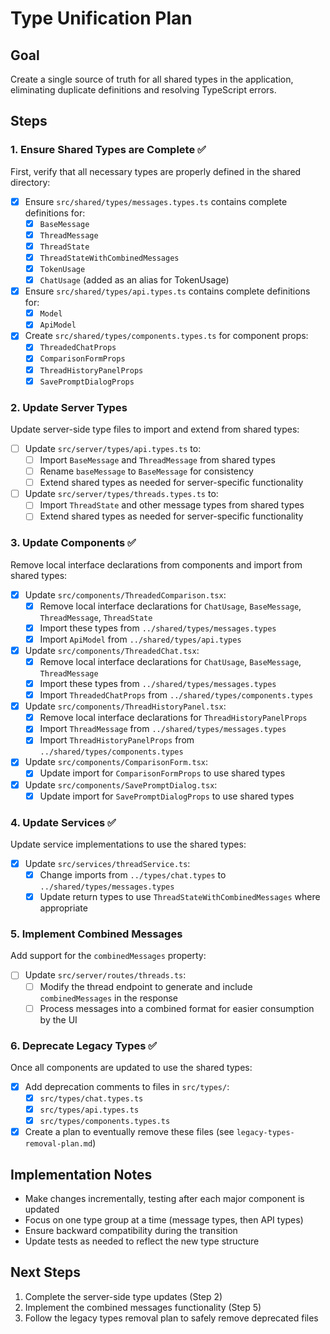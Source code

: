 # Type Unification Plan

## Goal
Create a single source of truth for all shared types in the application, eliminating duplicate definitions and resolving TypeScript errors.

## Steps

### 1. Ensure Shared Types are Complete ✅

First, verify that all necessary types are properly defined in the shared directory:

- [x] Ensure `src/shared/types/messages.types.ts` contains complete definitions for:
  - [x] `BaseMessage`
  - [x] `ThreadMessage`
  - [x] `ThreadState`
  - [x] `ThreadStateWithCombinedMessages`
  - [x] `TokenUsage`
  - [x] `ChatUsage` (added as an alias for TokenUsage)

- [x] Ensure `src/shared/types/api.types.ts` contains complete definitions for:
  - [x] `Model`
  - [x] `ApiModel`

- [x] Create `src/shared/types/components.types.ts` for component props:
  - [x] `ThreadedChatProps`
  - [x] `ComparisonFormProps`
  - [x] `ThreadHistoryPanelProps`
  - [x] `SavePromptDialogProps`

### 2. Update Server Types

Update server-side type files to import and extend from shared types:

- [ ] Update `src/server/types/api.types.ts` to:
  - [ ] Import `BaseMessage` and `ThreadMessage` from shared types
  - [ ] Rename `baseMessage` to `BaseMessage` for consistency
  - [ ] Extend shared types as needed for server-specific functionality

- [ ] Update `src/server/types/threads.types.ts` to:
  - [ ] Import `ThreadState` and other message types from shared types
  - [ ] Extend shared types as needed for server-specific functionality

### 3. Update Components ✅

Remove local interface declarations from components and import from shared types:

- [x] Update `src/components/ThreadedComparison.tsx`:
  - [x] Remove local interface declarations for `ChatUsage`, `BaseMessage`, `ThreadMessage`, `ThreadState`
  - [x] Import these types from `../shared/types/messages.types`
  - [x] Import `ApiModel` from `../shared/types/api.types`

- [x] Update `src/components/ThreadedChat.tsx`:
  - [x] Remove local interface declarations for `ChatUsage`, `BaseMessage`, `ThreadMessage`
  - [x] Import these types from `../shared/types/messages.types`
  - [x] Import `ThreadedChatProps` from `../shared/types/components.types`

- [x] Update `src/components/ThreadHistoryPanel.tsx`:
  - [x] Remove local interface declarations for `ThreadHistoryPanelProps`
  - [x] Import `ThreadMessage` from `../shared/types/messages.types`
  - [x] Import `ThreadHistoryPanelProps` from `../shared/types/components.types`

- [x] Update `src/components/ComparisonForm.tsx`:
  - [x] Update import for `ComparisonFormProps` to use shared types

- [x] Update `src/components/SavePromptDialog.tsx`:
  - [x] Update import for `SavePromptDialogProps` to use shared types

### 4. Update Services ✅

Update service implementations to use the shared types:

- [x] Update `src/services/threadService.ts`:
  - [x] Change imports from `../types/chat.types` to `../shared/types/messages.types`
  - [x] Update return types to use `ThreadStateWithCombinedMessages` where appropriate

### 5. Implement Combined Messages

Add support for the `combinedMessages` property:

- [ ] Update `src/server/routes/threads.ts`:
  - [ ] Modify the thread endpoint to generate and include `combinedMessages` in the response
  - [ ] Process messages into a combined format for easier consumption by the UI

### 6. Deprecate Legacy Types ✅

Once all components are updated to use the shared types:

- [x] Add deprecation comments to files in `src/types/`:
  - [x] `src/types/chat.types.ts`
  - [x] `src/types/api.types.ts`
  - [x] `src/types/components.types.ts`
- [x] Create a plan to eventually remove these files (see `legacy-types-removal-plan.md`)

## Implementation Notes

- Make changes incrementally, testing after each major component is updated
- Focus on one type group at a time (message types, then API types)
- Ensure backward compatibility during the transition
- Update tests as needed to reflect the new type structure

## Next Steps

1. Complete the server-side type updates (Step 2)
2. Implement the combined messages functionality (Step 5)
3. Follow the legacy types removal plan to safely remove deprecated files 
